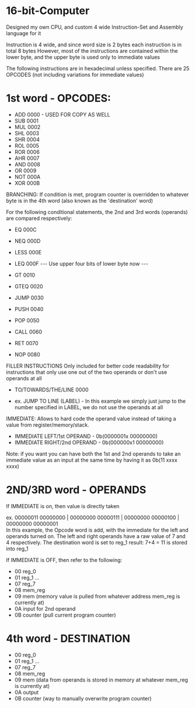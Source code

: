 # 16-bit-Computer
Designed my own CPU, and custom 4 wide Instruction-Set and Assembly language for it

Instruction is 4 wide, and since word size is 2 bytes each instruction is in total 8 bytes
However, most of the instructions are contained within the lower byte, and the upper byte is used only to immediate values

The following instructions are in hexadecimal unless specified. There are 25 OPCODES (not including variations for immediate values)

# 1st word - OPCODES:
- ADD  0000 - USED FOR COPY AS WELL
- SUB  0001
- MUL  0002
- SHL  0003
- SHR  0004
- ROL  0005
- ROR  0006
- AHR  0007
- AND  0008
- OR   0009
- NOT  000A
- XOR  000B

BRANCHING: If condition is met, program counter is overridden to whatever byte is in the 4th word (also known as the 'destination' word)

For the following conditional statements, the 2nd and 3rd words (operands) are compared respectively:
- EQ   000C
- NEQ  000D
- LESS 000E
- LEQ  000F
--- Use upper four bits of lower byte now ---
- GT   0010 
- GTEQ 0020
- JUMP 0030 
- PUSH 0040 
- POP  0050

- CALL 0060
- RET  0070

- NOP  0080

FILLER INSTRUCTIONS
Only included for better code readability for instructions that only use one out of the two operands or don't use operands at all
- TO/TOWARDS/THE/LINE   0000

- ex. JUMP TO LINE (LABEL) - In this example we simply just jump to the number specified in LABEL, we do not use the operands at all

IMMEDIATE: Allows to hard code the operand value instead of taking a value from  register/memory/stack. 

- IMMEDIATE LEFT/1st OPERAND -  0b(0000001x 00000000)
- IMMEDIATE RIGHT/2nd OPERAND - 0b(000000x1 00000000)

Note: if you want you can have both the 1st and 2nd operands to take an immediate value as an input at the same time by having it as 0b(11 xxxx xxxx)

# 2ND/3RD word - OPERANDS

If IMMEDIATE is on, then value is directly taken

ex. 00000011 00000000 | 00000000 00000111 | 00000000 00000100 | 00000000 00000001  
In this example, the Opcode word is add, with the immediate for the left and operands turned on. The left and right operands have a raw value of 7 and 4 respectively. The destination word is set to reg_1
result: 7+4 = 11 is stored into reg_1

If IMMEDIATE is OFF, then refer to the following:
- 00 reg_0
- 01 reg_1
...
- 07 reg_7
- 08 mem_reg
- 09 mem (memory value is pulled from whatever address mem_reg is currently at)
- 0A input for 2nd operand
- 0B counter (pull current program counter)

# 4th word - DESTINATION 
- 00 reg_0
- 01 reg_1
...
- 07 reg_7
- 08 mem_reg
- 09 mem (data from operands is stored in memory at whatever mem_reg is currently at)
- 0A output
- 0B counter (way to manually overwrite program counter)





